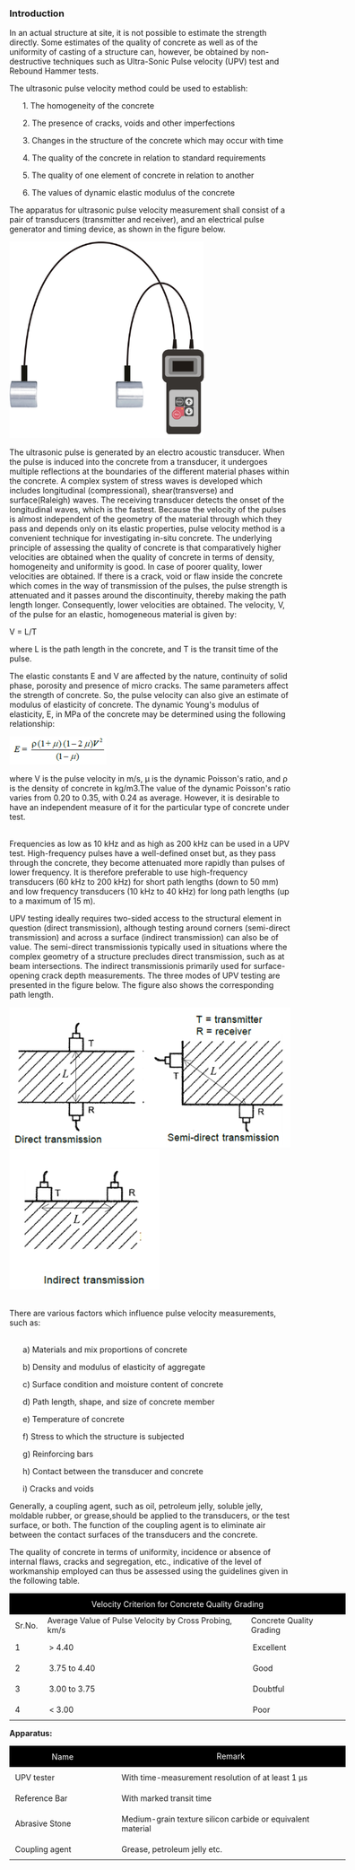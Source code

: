 ### Introduction

In an actual structure at site, it is not possible to estimate the strength directly. Some estimates of the quality of concrete as well as of the uniformity of casting of a structure can, however, be obtained by non-destructive techniques such as Ultra-Sonic Pulse velocity (UPV) test and Rebound Hammer tests.

The ultrasonic pulse velocity method could be used to establish:

<ul>1. The homogeneity of the concrete</ul>
<ul>2. The presence of cracks, voids and other imperfections</ul>
<ul>3. Changes in the structure of the concrete which may occur with time</ul>
<ul>4. The quality of the concrete in relation to standard requirements</ul>
<ul>5. The quality of one element of concrete in relation to another</ul>
<ul>6. The values of dynamic elastic modulus of the concrete</ul>

The apparatus for ultrasonic pulse velocity measurement shall consist of a pair of transducers (transmitter and receiver), and an electrical pulse generator and timing device, as shown in the figure below.

<img src="images/pic1.png" height="350px">

The ultrasonic pulse is generated by an electro acoustic transducer. When the pulse is induced into the concrete from a transducer, it undergoes multiple reflections at the boundaries of the different material phases within the concrete. A complex system of stress waves is developed which includes longitudinal (compressional), shear(transverse) and surface(Raleigh) waves. The receiving transducer detects the onset of the longitudinal waves, which is the fastest. Because the velocity of the pulses is almost independent of the geometry of the material through which they pass and depends only on its elastic properties, pulse velocity method is a convenient technique for investigating in-situ concrete. The underlying principle of assessing the quality of concrete is that comparatively higher velocities are obtained when the quality of concrete in terms of density, homogeneity and uniformity is good. In case of poorer quality, lower velocities are obtained. If there is a crack, void or flaw inside the concrete which comes in the way of transmission of the pulses, the pulse strength is attenuated and it passes around the discontinuity, thereby making the path length longer. Consequently, lower velocities are obtained. The velocity, V, of the pulse for an elastic, homogeneous material is given by:

V = L/T

where L is the path length in the concrete, and T is the transit time of the pulse.


The elastic constants E and V are affected by the nature, continuity of solid phase, porosity and presence of micro cracks. The same parameters affect the strength of concrete. So, the pulse velocity can also give an estimate of modulus of elasticity of concrete. The dynamic Young's modulus of elasticity, E, in MPa of the concrete may be determined using the following relationship:

<img src="images/pic2.png" height="50px">

where V is the pulse velocity in m/s, &#181; is the dynamic Poisson's ratio, and &#961; is the density of concrete in kg/m3.The value of the dynamic Poisson's ratio varies from 0.20 to 0.35, with 0.24 as average. However, it is desirable to have an independent measure of it for the particular type of concrete under test.<br><br> 

Frequencies as low as 10 kHz and as high as 200 kHz can be used in a UPV test. High-frequency pulses have a well-defined onset but, as they pass through the concrete, they become attenuated more rapidly than pulses of lower frequency. It is therefore preferable to use high-frequency transducers (60 kHz to 200 kHz) for short path lengths (down to 50 mm) and low frequency transducers (10 kHz to 40 kHz) for long path lengths (up to a maximum of 15 m).

UPV testing ideally requires two-sided access to the structural element in question (direct transmission), although testing around corners (semi-direct transmission) and across a surface (indirect transmission) can also be of value. The semi-direct transmissionis typically used in situations where the complex geometry of a structure precludes direct transmission, such as at beam intersections. The indirect transmissionis primarily used for surface-opening crack depth measurements. The three modes of UPV testing are presented in the figure below. The figure also shows the corresponding path length.

<img src="images/pic3.png" height="250px"><img src="images/pic4.png" height="250px"><img src="images/pic5.png" height="250px"><br><br>

There are various factors which influence pulse velocity measurements, such as: <br><br>
<ul>a) Materials and mix proportions of concrete </ul>
<ul>b) Density and modulus of elasticity of aggregate</ul>
<ul>c) Surface condition and moisture content of concrete</ul>
<ul>d) Path length, shape, and size of concrete member</ul>
<ul>e) Temperature of concrete</ul>
<ul>f) Stress to which the structure is subjected</ul>
<ul>g) Reinforcing bars</ul>
<ul>h) Contact between the transducer and concrete</ul>
<ul>i) Cracks and voids</ul>

Generally, a coupling agent, such as oil, petroleum jelly, soluble jelly, moldable rubber, or grease,should be applied to the transducers, or the test surface, or both. The function of the coupling agent is to eliminate air between the contact surfaces of the transducers and the concrete.

The quality of concrete in terms of uniformity, incidence or absence of internal flaws, cracks and segregation, etc., indicative of the level of workmanship employed can thus be assessed using the guidelines given in the following table.


<table style="width: 600px">
    <tr style="background-color: #000; color: #FFF; text-align : center;">
       <td colspan="3" style="padding: 10px">Velocity Criterion for Concrete Quality Grading</td>
   </tr>
   <tr>
      <td style="padding: 10px">Sr.No.</td>
      <td>Average Value of Pulse Velocity by Cross Probing, km/s  </td>
      <td>Concrete Quality Grading</td>
   </tr>
   <tr>
      <td style="padding: 10px">1</td>
      <td style="padding: 10px">> 4.40</td>
      <td style="padding: 10px">Excellent</td>
   </tr>
   <tr>
      <td style="padding: 10px">2</td>
      <td style="padding: 10px">3.75 to 4.40</td>
      <td style="padding: 10px">Good</td>
   </tr>
   <tr>
      <td style="padding: 10px">3</td>
      <td style="padding: 10px">3.00 to 3.75</td>
      <td style="padding: 10px">Doubtful</td>
   </tr>
   <tr>
      <td style="padding: 10px">4</td>
      <td style="padding: 10px">< 3.00</td>
      <td style="padding: 10px">Poor</td>
   </tr>
</table>


<strong>Apparatus:</strong>

<table  style="width: 600px; ">
    <tr style="background-color: #000; color: #FFF;" align="center">
        <td style="width: 170px; padding: 10px">Name
        </td>
        <td>Remark
        </td>
    </tr>
    <tr>
        <td style="padding: 10px">UPV tester
        </td>
        <td style="padding: 10px">With time-measurement resolution of at least 1 &#181;s
        </td>
    </tr>
    <tr>
        <td style="padding: 10px">Reference Bar
        </td>
        <td style="padding: 10px">With marked transit time
        </td>
    </tr>
    <tr>
        <td style="padding: 10px">Abrasive Stone
        </td>
        <td style="padding: 10px">Medium-grain texture silicon carbide or equivalent material
        </td>
    </tr>
    <tr>
        <td style="padding: 10px">Coupling agent
        </td>
        <td style="padding: 10px">Grease, petroleum jelly etc.
        </td>
    </tr>     
</table>
